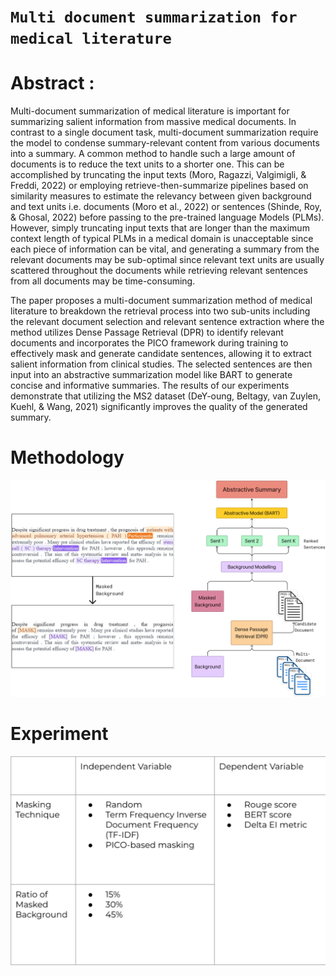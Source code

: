 # `Multi document summarization for medical literature`


# Abstract :
Multi-document summarization of medical literature is important for summarizing salient information from massive medical documents. In contrast to a single document task, multi-document summarization require the model to condense summary-relevant content from various documents into a summary. A common method to handle such a large amount of documents is to reduce the text units to a shorter one. This can be accomplished by truncating the input texts (Moro, Ragazzi, Valgimigli, & Freddi, 2022) or employing retrieve-then-summarize pipelines based on similarity measures to estimate the relevancy between given background and text units i.e. documents (Moro et al., 2022) or sentences (Shinde, Roy, & Ghosal, 2022) before passing to the pre-trained language Models (PLMs). However, simply truncating input texts that are longer than the maximum context length of typical PLMs in a medical domain is unacceptable since each
piece of information can be vital, and generating a summary from the relevant documents may be sub-optimal since relevant text units are usually scattered throughout the documents while retrieving relevant sentences from all documents may be time-consuming.

The paper proposes a multi-document summarization method of medical literature to breakdown the retrieval process into two sub-units including the relevant document selection and relevant sentence extraction where the method utilizes Dense Passage Retrieval (DPR) to identify relevant documents and incorporates the PICO framework during training to effectively mask and generate candidate sentences, allowing it to extract salient information from clinical studies. The selected sentences are then input into an abstractive summarization model like BART to generate concise and informative summaries. The results of our experiments demonstrate that utilizing the MS2 dataset (DeY-oung, Beltagy, van Zuylen, Kuehl, & Wang, 2021) significantly improves the quality of the generated summary.
 

 # Methodology
 <p align="center"><img src="figure/finalMethodology.png"></p>


 # Experiment

  <p align="center"><img src="figure/Experiment.png"></p>


